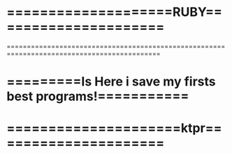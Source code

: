 # ====================RUBY=====================
============================================================================================
# =========Is Here i save my firsts best programs!===========
#
# =====================ktpr=====================
